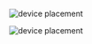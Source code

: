 ![device placement](/sebseb7/eagle/raw/master/pentawallHD/pentawallHD_legende.png)

![device placement](/sebseb7/eagle/raw/master/pentawallHD/pentawallHD_pcb.png)
